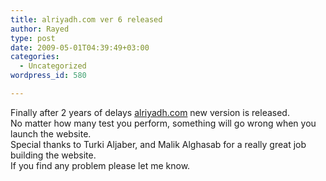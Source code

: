 ```yaml
---
title: alriyadh.com ver 6 released
author: Rayed
type: post
date: 2009-05-01T04:39:49+03:00
categories:
  - Uncategorized
wordpress_id: 580

---
```

<p>Finally after 2 years of delays <a href="http://www.alriyadh.com/">alriyadh.com</a> new version is released.<br />
No matter how many test you perform, something will go wrong when you launch the website.<br />
Special thanks to Turki Aljaber, and Malik Alghasab for a really great job building the website.<br />
If you find any problem please let me know.</p>
